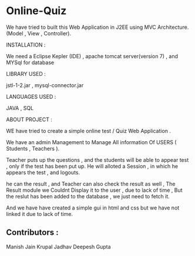 # Online-Quiz
We have tried to built this Web Application in J2EE using MVC Architecture.(Model , View , Controller).

INSTALLATION :

We need a Eclipse Kepler (IDE) ,  apache tomcat server(version 7) , and MYSql for database  


LIBRARY USED : 

jstl-1-2.jar , mysql-connector.jar 

LANGUAGES USED :

JAVA , SQL 


ABOUT PROJECT : 

WE have tried to create a simple online test / Quiz Web Application .

We have an admin Management to Manage All information Of USERS ( Students , Teachers ).

Teacher puts up  the questions , and the students will be able to appear test , only if the test has been put up.
 He will alloted a Session , in which he appears the test , and logouts. 
 
 he can the result , and Teacher can also check the result as well , 
 The Result module we Couldnt Display it to the user , due to lack of time , But the reslut has been added to the database , we just need to fetch it.
 
 And we have have created a simple gui in html and css but we have not linked it due to lack of time.
 
 ## Contributors :
 Manish Jain
 Krupal Jadhav
 Deepesh Gupta
 
 



